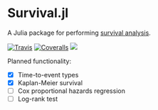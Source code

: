 # Survival.jl

A Julia package for performing [survival analysis](https://en.wikipedia.org/wiki/Survival_analysis).

[![Travis](https://travis-ci.org/ararslan/Survival.jl.svg?branch=master)](https://travis-ci.org/ararslan/Survival.jl)
[![Coveralls](https://coveralls.io/repos/github/ararslan/Survival.jl/badge.svg?branch=master)](https://coveralls.io/github/ararslan/Survival.jl?branch=master)
[![](https://img.shields.io/badge/docs-latest-blue.svg)](https://ararslan.github.io/Survival.jl/latest)

Planned functionality:

 - [x] Time-to-event types
 - [x] Kaplan-Meier survival
 - [ ] Cox proportional hazards regression
 - [ ] Log-rank test
